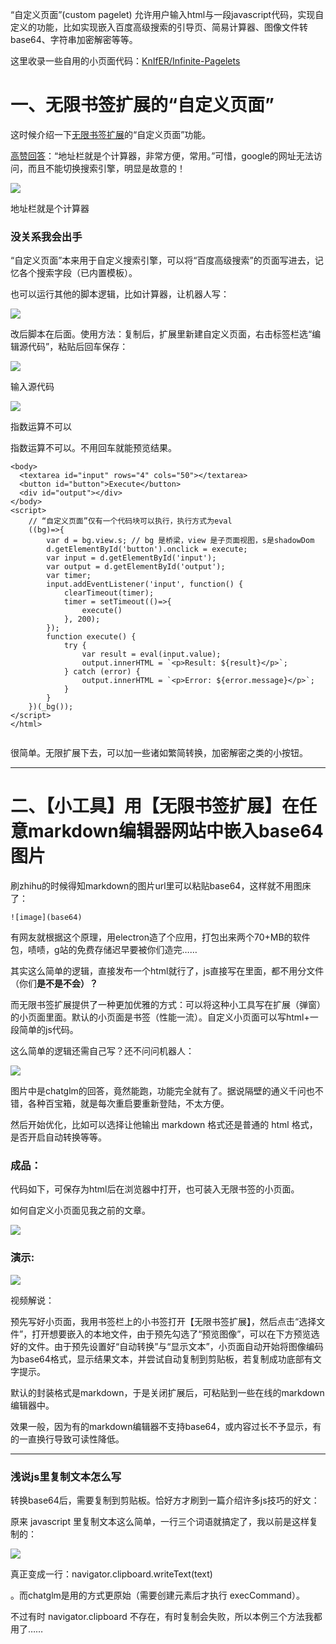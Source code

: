 “自定义页面”(custom pagelet) 允许用户输入html与一段javascript代码，实现自定义的功能，比如实现嵌入百度高级搜索的引导页、简易计算器、图像文件转base64、字符串加密解密等等。

这里收录一些自用的小页面代码：[KnIfER/Infinite-Pagelets](https://github.com/KnIfER/Infinite-Pagelets)



# 一、无限书签扩展的“自定义页面”

这时候介绍一下[无限书签扩展](https://www.baidu.com/s?ie=utf-8&wd=%E6%97%A0%E9%99%90%E4%B9%A6%E7%AD%BE%E6%89%A9%E5%B1%95)的“自定义页面”功能。

[高赞回答](https://www.zhihu.com/question/28531079/answer/41508740)：“地址栏就是个计算器，非常方便，常用。”可惜，google的网址无法访问，而且不能切换搜索引擎，明显是故意的！

![](https://pic2.zhimg.com/v2-024721bf7b5916730afae219f5d7d2b9_b.jpg)

地址栏就是个计算器

### 没关系我会出手

“自定义页面”本来用于自定义搜索引擎，可以将“百度高级搜索”的页面写进去，记忆各个搜索字段（已内置模板）。

也可以运行其他的脚本逻辑，比如计算器，让机器人写：

![](https://pic1.zhimg.com/v2-4e1a0e55912543e70cb3acb2e4e39e68_b.jpg)


改后脚本在后面。使用方法：复制后，扩展里新建自定义页面，右击标签栏选“编辑源代码”，粘贴后回车保存：

![](https://pic4.zhimg.com/v2-214c668aaf367da8c581ee178d2a5e1b_b.jpg)


输入源代码

  

![](https://pic2.zhimg.com/v2-48d5fffb3c0e863e69d861671dc632b9_b.jpg)

指数运算不可以

  
指数运算不可以。不用回车就能预览结果。

```text
<body>
  <textarea id="input" rows="4" cols="50"></textarea>
  <button id="button">Execute</button>
  <div id="output"></div>
</body>
<script>
	// “自定义页面”仅有一个代码块可以执行，执行方式为eval
	((bg)=>{
		var d = bg.view.s; // bg 是桥梁，view 是子页面视图，s是shadowDom
		d.getElementById('button').onclick = execute;
		var input = d.getElementById('input');
		var output = d.getElementById('output');
		var timer;
		input.addEventListener('input', function() {
			clearTimeout(timer);
			timer = setTimeout(()=>{
				execute()
			}, 200);
		});
		function execute() {
			try {
				var result = eval(input.value);
				output.innerHTML = `<p>Result: ${result}</p>`;
			} catch (error) {
				output.innerHTML = `<p>Error: ${error.message}</p>`;
			}
		}
	})(_bg());
</script>
</html>
		
```

很简单。无限扩展下去，可以加一些诸如繁简转换，加密解密之类的小按钮。

---

# 二、【小工具】用【无限书签扩展】在任意markdown编辑器网站中嵌入base64图片

刷zhihu的时候得知markdown的图片url里可以粘贴base64，这样就不用图床了：

```text
![image](base64)
```

有网友就根据这个原理，用electron造了个应用，打包出来两个70+MB的软件包，啧啧，g站的免费存储迟早要被你们造完……

其实这么简单的逻辑，直接发布一个html就行了，js直接写在里面，都不用分文件（你们**是不是不会）？**

而无限书签扩展提供了一种更加优雅的方式：可以将这种小工具写在扩展（弹窗）的小页面里面。默认的小页面是书签（性能一流）。自定义小页面可以写html+一段简单的js代码。

这么简单的逻辑还需自己写？还不问问机器人：

![](https://picx.zhimg.com/v2-1386c2f0cc0fe7882fe639540e9a5974_720w.jpg?source=d16d100b)


图片中是chatglm的回答，竟然能跑，功能完全就有了。据说隔壁的通义千问也不错，各种百宝箱，就是每次重启要重新登陆，不太方便。

然后开始优化，比如可以选择让他输出 markdown 格式还是普通的 html 格式，是否开启自动转换等等。

  

### 成品：

代码如下，可保存为html后在浏览器中打开，也可装入无限书签的小页面。

如何自定义小页面见我之前的文章。

![](https://picx.zhimg.com/v2-43cc692bf4f4a62c7f5786aaa69ee8d6_720w.jpg?source=d16d100b)


  
### 演示:

![](https://pic1.zhimg.com/v2-2695af5b9539c12b5bc7abbfea23b8e2.jpg?source=382ee89a)


视频解说：

预先写好小页面，我用书签栏上的小书签打开【无限书签扩展】，然后点击“选择文件”，打开想要嵌入的本地文件，由于预先勾选了“预览图像”，可以在下方预览选好的文件。由于预先设置好“自动转换”与“显示文本”，小页面自动开始将图像编码为base64格式，显示结果文本，并尝试自动复制到剪贴板，若复制成功底部有文字提示。

默认的封装格式是markdown，于是关闭扩展后，可粘贴到一些在线的markdown编辑器中。

效果一般，因为有的markdown编辑器不支持base64，或内容过长不予显示，有的一直换行导致可读性降低。

***

### 浅说js里复制文本怎么写

转换base64后，需要复制到剪贴板。恰好方才刷到一篇介绍许多js技巧的好文：

原来 javascript 里复制文本这么简单，一行三个词语就搞定了，我以前是这样复制的：

![](https://picx.zhimg.com/v2-cc85e6e5ea5ea8502d01a001194c1660_720w.jpg?source=d16d100b)


真正变成一行：navigator.clipboard.writeText(text)

。而chatglm是用的方式更原始（需要创建元素后才执行 execCommand）。

不过有时 navigator.clipboard 不存在，有时复制会失败，所以本例三个方法我都用了……